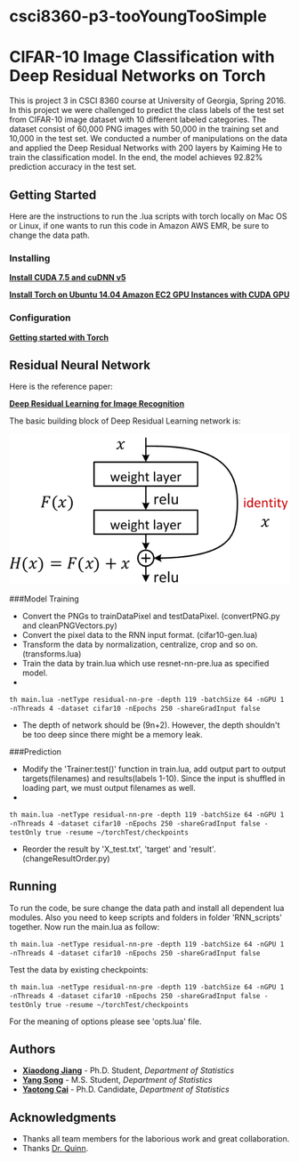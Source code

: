 # csci8360-p3-tooYoungTooSimple

#  CIFAR-10 Image Classification with Deep Residual Networks on Torch

This is project 3 in CSCI 8360 course at University of Georgia, Spring 2016. In this project we were challenged to predict the class labels of the test set from CIFAR-10 image dataset with 10 different labeled categories. The dataset consist of 60,000 PNG images with 50,000 in the training set and 10,000 in the test set. We conducted a number of manipulations on the data and applied the Deep Residual Networks with 200 layers by Kaiming He to train the classification model. In the end, the model achieves 92.82% prediction accuracy in the test set.

## Getting Started

Here are the instructions to run the .lua scripts with torch locally on Mac OS or Linux, if one wants to run this code in Amazon AWS EMR, be sure to change the data path.


### Installing
**[Install CUDA 7.5 and cuDNN v5](https://www.tensorflow.org/versions/r0.11/get_started/os_setup.html#optional-install-cuda-gpus-on-linux)**

**[Install Torch on Ubuntu 14.04 Amazon EC2 GPU Instances with CUDA GPU](https://github.com/brotchie/torch-ubuntu-gpu-ec2-install)**

### Configuration
**[Getting started with Torch](http://torch.ch/docs/getting-started.html)**


## Residual Neural Network
Here is the reference paper:

**[Deep Residual Learning for Image Recognition](https://arxiv.org/pdf/1512.03385v1.pdf)**

The basic building block of Deep Residual Learning network is:

![residualunit](https://github.com/eds-uga/csci8360-p3-tooYoungTooSimple/blob/master/residualunit.png?raw=true)

###Model Training
* Convert the PNGs to trainDataPixel and testDataPixel. (convertPNG.py and cleanPNGVectors.py) 
* Convert the pixel data to the RNN input format. (cifar10-gen.lua)
* Transform the data by normalization, centralize, crop and so on. (transforms.lua)
* Train the data by train.lua which use resnet-nn-pre.lua as specified model.
* 
```
th main.lua -netType residual-nn-pre -depth 119 -batchSize 64 -nGPU 1 -nThreads 4 -dataset cifar10 -nEpochs 250 -shareGradInput false
```
* The depth of network should be (9n+2). However, the depth shouldn't be too deep since there might be a memory leak.

###Prediction

* Modify the 'Trainer:test()' function in train.lua, add output part to output targets(filenames) and results(labels 1-10). Since the input is shuffled in loading part, we must output filenames as well.
* 
```
th main.lua -netType residual-nn-pre -depth 119 -batchSize 64 -nGPU 1 -nThreads 4 -dataset cifar10 -nEpochs 250 -shareGradInput false -testOnly true -resume ~/torchTest/checkpoints
```
* Reorder the result by 'X_test.txt', 'target' and 'result'. (changeResultOrder.py)


## Running
To run the code, be sure change the data path and install all dependent lua modules. Also you need to keep scripts and folders in folder 'RNN_scripts' together. Now run the main.lua as follow:

```
th main.lua -netType residual-nn-pre -depth 119 -batchSize 64 -nGPU 1 -nThreads 4 -dataset cifar10 -nEpochs 250 -shareGradInput false 
```

Test the data by existing checkpoints:

```
th main.lua -netType residual-nn-pre -depth 119 -batchSize 64 -nGPU 1 -nThreads 4 -dataset cifar10 -nEpochs 250 -shareGradInput false -testOnly true -resume ~/torchTest/checkpoints
```

For the meaning of options please see 'opts.lua' file.

## Authors

* **[Xiaodong Jiang](https://www.linkedin.com/in/xiaodongjiang)** - Ph.D. Student, *Department of Statistics*
* **[Yang Song](https://www.linkedin.com/in/yang-song-74298a118/en)** - M.S. Student, *Department of Statistics*
* **[Yaotong Cai](https://www.linkedin.com/in/yaotong-colin-cai-410ab026)** - Ph.D. Candidate, *Department of Statistics*

## Acknowledgments

* Thanks all team members for the laborious work and great collaboration.
* Thanks [Dr. Quinn](http://cobweb.cs.uga.edu/~squinn/).
